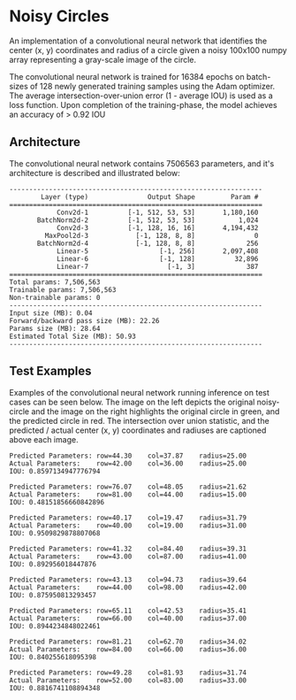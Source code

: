 # Noisy Circles
An implementation of a convolutional neural network that identifies the center (x, y) coordinates and radius of a circle given a noisy 100x100 numpy array representing a gray-scale image of the circle.

The convolutional neural network is trained for 16384 epochs on batch-sizes of 128 newly generated training samples using the Adam optimizer. The average intersection-over-union error (1 - average IOU) is used as a loss function. Upon completion of the training-phase, the model achieves an accuracy of > 0.92 IOU

## Architecture

The convolutional neural network contains 7506563 parameters, and it's architecture is described and illustrated below:

```
----------------------------------------------------------------
        Layer (type)               Output Shape         Param #
================================================================
            Conv2d-1          [-1, 512, 53, 53]       1,180,160
       BatchNorm2d-2          [-1, 512, 53, 53]           1,024
            Conv2d-3          [-1, 128, 16, 16]       4,194,432
         MaxPool2d-3            [-1, 128, 8, 8]               0
       BatchNorm2d-4            [-1, 128, 8, 8]             256
            Linear-5                  [-1, 256]       2,097,408
            Linear-6                  [-1, 128]          32,896
            Linear-7                    [-1, 3]             387
================================================================
Total params: 7,506,563
Trainable params: 7,506,563
Non-trainable params: 0
----------------------------------------------------------------
Input size (MB): 0.04
Forward/backward pass size (MB): 22.26
Params size (MB): 28.64
Estimated Total Size (MB): 50.93
----------------------------------------------------------------
```

## Test Examples

Examples of the convolutional neural network running inference on test cases can be seen below. The image on the left depicts the original noisy-circle and the image on the right highlights the original circle in green, and the predicted circle in red. The intersection over union statistic, and the predicted / actual center (x, y) coordinates and radiuses are captioned above each image.

```
Predicted Parameters: row=44.30    col=37.87    radius=25.00   
Actual Parameters:    row=42.00    col=36.00    radius=25.00   
IOU: 0.8597134947776794
```

```
Predicted Parameters: row=76.07    col=48.05    radius=21.62   
Actual Parameters:    row=81.00    col=44.00    radius=15.00   
IOU: 0.48151856660842896
```

```
Predicted Parameters: row=40.17    col=19.47    radius=31.79   
Actual Parameters:    row=40.00    col=19.00    radius=31.00   
IOU: 0.9509829878807068
```

```
Predicted Parameters: row=41.32    col=84.40    radius=39.31   
Actual Parameters:    row=43.00    col=87.00    radius=41.00   
IOU: 0.892956018447876
```

```
Predicted Parameters: row=43.13    col=94.73    radius=39.64   
Actual Parameters:    row=44.00    col=98.00    radius=42.00   
IOU: 0.875950813293457
```

```
Predicted Parameters: row=65.11    col=42.53    radius=35.41   
Actual Parameters:    row=66.00    col=40.00    radius=37.00   
IOU: 0.8944234848022461
```

```
Predicted Parameters: row=81.21    col=62.70    radius=34.02   
Actual Parameters:    row=84.00    col=66.00    radius=36.00   
IOU: 0.840255618095398
```

```
Predicted Parameters: row=49.28    col=81.93    radius=31.74   
Actual Parameters:    row=52.00    col=83.00    radius=33.00   
IOU: 0.8816741108894348
```